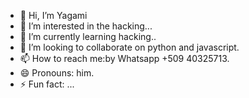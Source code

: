 - 👋 Hi, I’m Yagami
- 👀 I’m interested in the hacking...
- 🌱 I’m currently learning hacking..
- 💞️ I’m looking to collaborate on python and javascript.
- 📫 How to reach me:by Whatsapp +509 40325713.
- 😄 Pronouns: him.
- ⚡ Fun fact: ...

<!---
Gami2-max/Gami2-max is a ✨ special ✨ repository because its `README.md` (this file) appears on your GitHub profile.
You can click the Preview link to take a look at your changes.
--->
